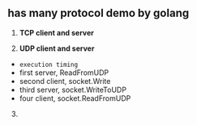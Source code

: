 ## has many protocol demo by golang

1. **TCP client and server**

2. **UDP client and server**
- `execution timing`
- first server, ReadFromUDP
- second client, socket.Write
- third server, socket.WriteToUDP
- four client, socket.ReadFromUDP
3.